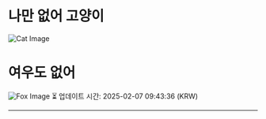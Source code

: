 
# 나만 없어 고양이

![Cat Image](https://cdn2.thecatapi.com/images/b08.jpg)

# 여우도 없어
![Fox Image](https://randomfox.ca/images/59.jpg)
⏳ 업데이트 시간: 2025-02-07 09:43:36 (KRW)

---
